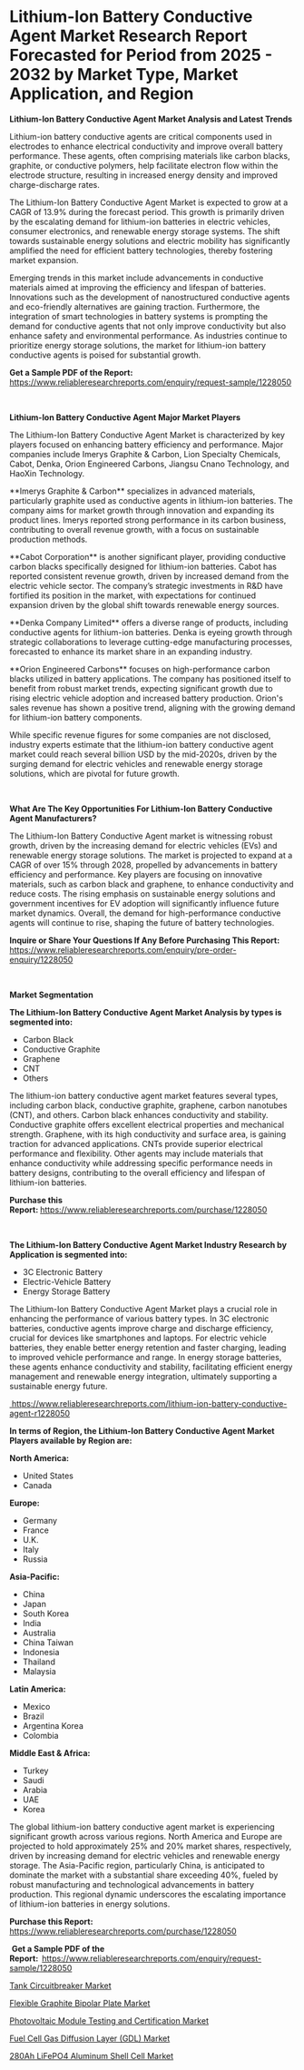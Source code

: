 <p><h1>Lithium-Ion Battery Conductive Agent Market Research Report Forecasted for Period from 2025 -  2032 by Market Type, Market Application, and Region</h1></p><p><strong>Lithium-Ion Battery Conductive Agent Market Analysis and Latest Trends</strong></p>
<p><p>Lithium-ion battery conductive agents are critical components used in electrodes to enhance electrical conductivity and improve overall battery performance. These agents, often comprising materials like carbon blacks, graphite, or conductive polymers, help facilitate electron flow within the electrode structure, resulting in increased energy density and improved charge-discharge rates. </p><p>The Lithium-Ion Battery Conductive Agent Market is expected to grow at a CAGR of 13.9% during the forecast period. This growth is primarily driven by the escalating demand for lithium-ion batteries in electric vehicles, consumer electronics, and renewable energy storage systems. The shift towards sustainable energy solutions and electric mobility has significantly amplified the need for efficient battery technologies, thereby fostering market expansion. </p><p>Emerging trends in this market include advancements in conductive materials aimed at improving the efficiency and lifespan of batteries. Innovations such as the development of nanostructured conductive agents and eco-friendly alternatives are gaining traction. Furthermore, the integration of smart technologies in battery systems is prompting the demand for conductive agents that not only improve conductivity but also enhance safety and environmental performance. As industries continue to prioritize energy storage solutions, the market for lithium-ion battery conductive agents is poised for substantial growth.</p></p>
<p><strong>Get a Sample PDF of the Report:&nbsp;</strong> <a href="https://www.reliableresearchreports.com/enquiry/request-sample/1228050?utm_campaign=41&utm_medium=2&utm_source=Github&utm_content=ia&utm_term=14022025&utm_id=lithium-ion-battery-conductive-agent">https://www.reliableresearchreports.com/enquiry/request-sample/1228050</a></p>
<p>&nbsp;</p>
<p><strong>Lithium-Ion Battery Conductive Agent Major Market Players</strong></p>
<p><p>The Lithium-Ion Battery Conductive Agent Market is characterized by key players focused on enhancing battery efficiency and performance. Major companies include Imerys Graphite & Carbon, Lion Specialty Chemicals, Cabot, Denka, Orion Engineered Carbons, Jiangsu Cnano Technology, and HaoXin Technology.</p><p>**Imerys Graphite & Carbon** specializes in advanced materials, particularly graphite used as conductive agents in lithium-ion batteries. The company aims for market growth through innovation and expanding its product lines. Imerys reported strong performance in its carbon business, contributing to overall revenue growth, with a focus on sustainable production methods.</p><p>**Cabot Corporation** is another significant player, providing conductive carbon blacks specifically designed for lithium-ion batteries. Cabot has reported consistent revenue growth, driven by increased demand from the electric vehicle sector. The company’s strategic investments in R&D have fortified its position in the market, with expectations for continued expansion driven by the global shift towards renewable energy sources.</p><p>**Denka Company Limited** offers a diverse range of products, including conductive agents for lithium-ion batteries. Denka is eyeing growth through strategic collaborations to leverage cutting-edge manufacturing processes, forecasted to enhance its market share in an expanding industry.</p><p>**Orion Engineered Carbons** focuses on high-performance carbon blacks utilized in battery applications. The company has positioned itself to benefit from robust market trends, expecting significant growth due to rising electric vehicle adoption and increased battery production. Orion's sales revenue has shown a positive trend, aligning with the growing demand for lithium-ion battery components.</p><p>While specific revenue figures for some companies are not disclosed, industry experts estimate that the lithium-ion battery conductive agent market could reach several billion USD by the mid-2020s, driven by the surging demand for electric vehicles and renewable energy storage solutions, which are pivotal for future growth.</p></p>
<p>&nbsp;</p>
<p><strong>What Are The Key Opportunities For Lithium-Ion Battery Conductive Agent Manufacturers?</strong></p>
<p><p>The Lithium-Ion Battery Conductive Agent market is witnessing robust growth, driven by the increasing demand for electric vehicles (EVs) and renewable energy storage solutions. The market is projected to expand at a CAGR of over 15% through 2028, propelled by advancements in battery efficiency and performance. Key players are focusing on innovative materials, such as carbon black and graphene, to enhance conductivity and reduce costs. The rising emphasis on sustainable energy solutions and government incentives for EV adoption will significantly influence future market dynamics. Overall, the demand for high-performance conductive agents will continue to rise, shaping the future of battery technologies.</p></p>
<p><strong>Inquire or Share Your Questions If Any Before Purchasing This Report:</strong> <a href="https://www.reliableresearchreports.com/enquiry/pre-order-enquiry/1228050?utm_campaign=41&utm_medium=2&utm_source=Github&utm_content=ia&utm_term=14022025&utm_id=lithium-ion-battery-conductive-agent">https://www.reliableresearchreports.com/enquiry/pre-order-enquiry/1228050</a></p>
<p>&nbsp;</p>
<p><strong>Market Segmentation</strong></p>
<p><strong>The Lithium-Ion Battery Conductive Agent Market Analysis by types is segmented into:</strong></p>
<p><ul><li>Carbon Black</li><li>Conductive Graphite</li><li>Graphene</li><li>CNT</li><li>Others</li></ul></p>
<p><p>The lithium-ion battery conductive agent market features several types, including carbon black, conductive graphite, graphene, carbon nanotubes (CNT), and others. Carbon black enhances conductivity and stability. Conductive graphite offers excellent electrical properties and mechanical strength. Graphene, with its high conductivity and surface area, is gaining traction for advanced applications. CNTs provide superior electrical performance and flexibility. Other agents may include materials that enhance conductivity while addressing specific performance needs in battery designs, contributing to the overall efficiency and lifespan of lithium-ion batteries.</p></p>
<p><strong>Purchase this Report:&nbsp;</strong><a href="https://www.reliableresearchreports.com/purchase/1228050?utm_campaign=41&utm_medium=2&utm_source=Github&utm_content=ia&utm_term=14022025&utm_id=lithium-ion-battery-conductive-agent">https://www.reliableresearchreports.com/purchase/1228050</a></p>
<p>&nbsp;</p>
<p><strong>The Lithium-Ion Battery Conductive Agent Market Industry Research by Application is segmented into:</strong></p>
<p><ul><li>3C Electronic Battery</li><li>Electric-Vehicle Battery</li><li>Energy Storage Battery</li></ul></p>
<p><p>The Lithium-Ion Battery Conductive Agent Market plays a crucial role in enhancing the performance of various battery types. In 3C electronic batteries, conductive agents improve charge and discharge efficiency, crucial for devices like smartphones and laptops. For electric vehicle batteries, they enable better energy retention and faster charging, leading to improved vehicle performance and range. In energy storage batteries, these agents enhance conductivity and stability, facilitating efficient energy management and renewable energy integration, ultimately supporting a sustainable energy future.</p></p>
<p><a href="https://www.reliableresearchreports.com/lithium-ion-battery-conductive-agent-r1228050?utm_campaign=41&utm_medium=2&utm_source=Github&utm_content=ia&utm_term=14022025&utm_id=lithium-ion-battery-conductive-agent">&nbsp;https://www.reliableresearchreports.com/lithium-ion-battery-conductive-agent-r1228050</a></p>
<p><strong>In terms of Region, the Lithium-Ion Battery Conductive Agent Market Players available by Region are:</strong></p>
<p>
    <p> <strong> North America: </strong>
        <ul>
            <li>United States</li>
            <li>Canada</li>
        </ul>
        </p> 
    <p> <strong> Europe: </strong>
        <ul>
            <li>Germany</li>
            <li>France</li>
            <li>U.K.</li>
            <li>Italy</li>
            <li>Russia</li>
        </ul>
        </p> 
    <p> <strong> Asia-Pacific: </strong>
        <ul>
            <li>China</li>
            <li>Japan</li>
            <li>South Korea</li>
            <li>India</li>
            <li>Australia</li>
            <li>China Taiwan</li>
            <li>Indonesia</li>
            <li>Thailand</li>
            <li>Malaysia</li>
        </ul>
        </p> 
    <p> <strong> Latin America: </strong>
        <ul>
            <li>Mexico</li>
            <li>Brazil</li>
            <li>Argentina Korea</li>
            <li>Colombia</li>
        </ul>
        </p> 
    <p> <strong> Middle East & Africa: </strong>
        <ul>
            <li>Turkey</li>
            <li>Saudi</li>
            <li>Arabia</li>
            <li>UAE</li>
            <li>Korea</li>
        </ul>
    </p>
    </p>
<p><p>The global lithium-ion battery conductive agent market is experiencing significant growth across various regions. North America and Europe are projected to hold approximately 25% and 20% market shares, respectively, driven by increasing demand for electric vehicles and renewable energy storage. The Asia-Pacific region, particularly China, is anticipated to dominate the market with a substantial share exceeding 40%, fueled by robust manufacturing and technological advancements in battery production. This regional dynamic underscores the escalating importance of lithium-ion batteries in energy solutions.</p></p>
<p><strong>Purchase this Report: </strong><a href="https://www.reliableresearchreports.com/purchase/1228050?utm_campaign=41&utm_medium=2&utm_source=Github&utm_content=ia&utm_term=14022025&utm_id=lithium-ion-battery-conductive-agent">https://www.reliableresearchreports.com/purchase/1228050</a></p>
<p>&nbsp;<strong>Get a Sample PDF of the Report:&nbsp;&nbsp;</strong><a href="https://www.reliableresearchreports.com/enquiry/request-sample/1228050?utm_campaign=41&utm_medium=2&utm_source=Github&utm_content=ia&utm_term=14022025&utm_id=lithium-ion-battery-conductive-agent">https://www.reliableresearchreports.com/enquiry/request-sample/1228050</a></p>
<p><strong></strong></p>
<p><p><a href="https://github.com/xalatieusope/Market-Research-Report-List-1/blob/main/tank-circuitbreaker-market.md?utm_campaign=41&utm_medium=2&utm_source=Github&utm_content=ia&utm_term=14022025&utm_id=lithium-ion-battery-conductive-agent">Tank Circuitbreaker Market</a></p><p><a href="https://github.com/mqhayigurbaj/Market-Research-Report-List-1/blob/main/flexible-graphite-bipolar-plate-market.md?utm_campaign=41&utm_medium=2&utm_source=Github&utm_content=ia&utm_term=14022025&utm_id=lithium-ion-battery-conductive-agent">Flexible Graphite Bipolar Plate Market</a></p><p><a href="https://github.com/lefiobakali/Market-Research-Report-List-1/blob/main/photovoltaic-module-testing-and-certification-market.md?utm_campaign=41&utm_medium=2&utm_source=Github&utm_content=ia&utm_term=14022025&utm_id=lithium-ion-battery-conductive-agent">Photovoltaic Module Testing and Certification Market</a></p><p><a href="https://github.com/kaloyhboosh/Market-Research-Report-List-1/blob/main/fuel-cell-gas-diffusion-layer-gdl-market.md?utm_campaign=41&utm_medium=2&utm_source=Github&utm_content=ia&utm_term=14022025&utm_id=lithium-ion-battery-conductive-agent">Fuel Cell Gas Diffusion Layer (GDL) Market</a></p><p><a href="https://github.com/stickkinkel/Market-Research-Report-List-1/blob/main/280ah-lifepo4-aluminum-shell-cell-market.md?utm_campaign=41&utm_medium=2&utm_source=Github&utm_content=ia&utm_term=14022025&utm_id=lithium-ion-battery-conductive-agent">280Ah LiFePO4 Aluminum Shell Cell Market</a></p></p>